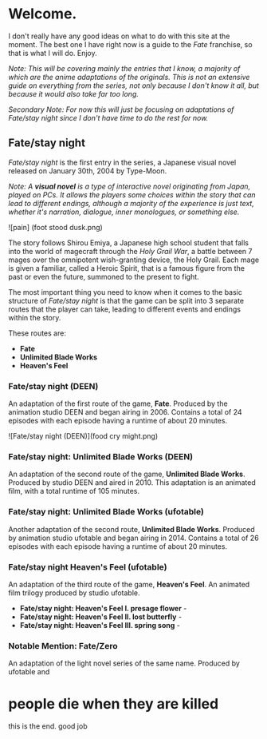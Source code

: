 # Welcome.

I don't really have any good ideas on what to do with this site at the moment. The best one I have right now is a guide to the *Fate* franchise, so that is what I will do. Enjoy.

*Note: This will be covering mainly the entries that I know, a majority of which are the anime adaptations of the originals. This is not an extensive guide on everything from the series, not only because I don't know it all, but because it would also take far too long.*

*Secondary Note: For now this will just be focusing on adaptations of Fate/stay night since I don't have time to do the rest for now.*

## Fate/stay night

*Fate/stay night* is the first entry in the series, a Japanese visual novel released on January 30th, 2004 by Type-Moon. 

*Note: A **visual novel** is a type of interactive novel originating from Japan, played on PCs. It allows the players some choices within the story that can lead to different endings, although a majority of the experience is just text, whether it's narration, dialogue, inner monologues, or something else.*

![pain] (foot stood dusk.png)

The story follows Shirou Emiya, a Japanese high school student that falls into the world of magecraft through the *Holy Grail War*, a battle between 7 mages over the omnipotent wish-granting device, the Holy Grail. Each mage is given a familiar, called a Heroic Spirit, that is a famous figure from the past or even the future, summoned to the present to fight.

The most important thing you need to know when it comes to the basic structure of *Fate/stay night* is that the game can be split into 3 separate routes that the player can take, leading to different events and endings within the story.

These routes are:
- **Fate**
- **Unlimited Blade Works**
- **Heaven's Feel**

### Fate/stay night (DEEN)

An adaptation of the first route of the game, **Fate**. Produced by the animation studio DEEN and began airing in 2006. Contains a total of 24 episodes with each episode having a runtime of about 20 minutes.

![Fate/stay night (DEEN)](food cry might.png)

### Fate/stay night: Unlimited Blade Works (DEEN)

An adaptation of the second route of the game, **Unlimited Blade Works**. Produced by studio DEEN and aired in 2010. This adaptation is an animated film, with a total runtime of 105 minutes. 

### Fate/stay night: Unlimited Blade Works (ufotable)

Another adaptation of the second route, **Unlimited Blade Works**. Produced by animation studio ufotable and began airing in 2014. Contains a total of 26 episodes with each episode having a runtime of about 20 minutes. 

### Fate/stay night Heaven's Feel (ufotable)

An adaptation of the third route of the game, **Heaven's Feel**. An animated film trilogy produced by studio ufotable. 

- **Fate/stay night: Heaven's Feel I. presage flower** - 
- **Fate/stay night: Heaven's Feel II. lost butterfly** - 
- **Fate/stay night: Heaven's Feel III. spring song** - 

### Notable Mention: Fate/Zero

An adaptation of the light novel series of the same name. Produced by ufotable and

# people die when they are killed

this is the end. good job
